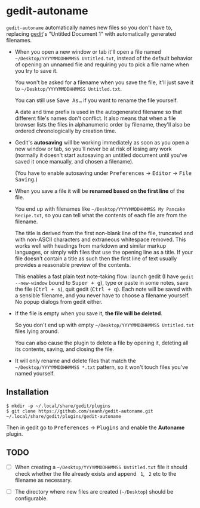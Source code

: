 gedit-autoname
=============

`gedit-autoname` automatically names new files so you don't have to, replacing
[gedit](https://wiki.gnome.org/Apps/Gedit)'s "Untitled Document 1" with automatically generated filenames.

* When you open a new window or tab it'll open a file named
  `~/Desktop/YYYYMMDDHHMMSS Untitled.txt`,
  instead of the default behavior of opening an unnamed file and requiring you
  to pick a file name when you try to save it.

  You won't be asked for a filename when you save the file, it'll just save it to
  `~/Desktop/YYYYMMDDHHMMSS Untitled.txt`.

  You can still use <kbd>Save As…</kbd> if you want to rename the file yourself.

  A date and time prefix is used in the autogenerated filename so that
  different file's names don't conflict. It also means that when a file browser
  lists the files in alphanumeric order by filename, they'll also be ordered
  chronologically by creation time.

* Gedit's **autosaving** will be working immediately as soon as you open a new
  window or tab, so you'll never be at risk of losing any work (normally it
  doesn't start autosaving an untitled document until you've saved it once
  manually, and chosen a filename).

  (You have to enable autosaving under <kbd>Preferences</kbd> → <kbd>Editor</kbd> → <kbd>File Saving</kbd>.)

* When you save a file it will be **renamed based on the first line** of the file.

  You end up with filenames like `~/Desktop/YYYYMMDDHHMMSS My Pancake Recipe.txt`,
  so you can tell what the contents of each file are from the filename.

  The title is derived from the first non-blank line of the file, truncated and
  with non-ASCII characters and extraneous whitespace removed. This works well
  with headings from markdown and similar markup languages, or simply with
  files that use the opening line as a title. If your file doesn't contain a
  title as such then the first line of text usually provides a reasonable
  preview of the contents.

  This enables a fast plain text note-taking flow: launch gedit
  (I have `gedit --new-window` bound to <kbd><kbd>Super</kbd> + <kbd>g</kbd></kbd>),
  type or paste in some notes, save the file (<kbd><kbd>Ctrl</kbd> + <kbd>s</kbd></kbd>),
  quit gedit (<kbd><kbd>Ctrl</kbd> + <kbd>q</kbd></kbd>). Each note will be
  saved with a sensible filename, and you never have to choose a filename
  yourself. No popup dialogs from gedit either.

* If the file is empty when you save it, **the file will be deleted**.

  So you don't end up with empty `~/Desktop/YYYYMMDDHHMMSS Untitled.txt`
  files lying around.

  You can also cause the plugin to delete a file by opening it, deleting all
  its contents, saving, and closing the file.

* It will only rename and delete files that match the
  `~/Desktop/YYYYMMDDHHMMSS *.txt` pattern, so it won't touch files you've
  named yourself.


Installation
------------

```shellsession
$ mkdir -p ~/.local/share/gedit/plugins
$ git clone https://github.com/seanh/gedit-autoname.git ~/.local/share/gedit/plugins/gedit-autoname
```

Then in gedit go to <kbd>Preferences</kbd> → <kbd>Plugins</kbd> and enable the **Autoname** plugin.


TODO
----

- [ ] When creating a `~/Desktop/YYYYMMDDHHMMSS Untitled.txt`
  file it should check whether the file already exists and append ` 1`, ` 2`
  etc to the filename as necessary.

- [ ] The directory where new files are created (`~/Desktop`) should be configurable.
